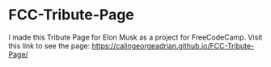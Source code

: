 # FCC-Tribute-Page
I made this Tribute Page for Elon Musk as a project for FreeCodeCamp.
Visit this link to see the page: https://calingeorgeadrian.github.io/FCC-Tribute-Page/
